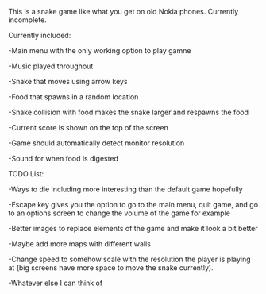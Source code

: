 This is a snake game like what you get on old Nokia phones. Currently incomplete.

Currently included:

-Main menu with the only working option to play gamne

-Music played throughout

-Snake that moves using arrow keys

-Food that spawns in a random location

-Snake collision with food makes the snake larger and respawns the food

-Current score is shown on the top of the screen

-Game should automatically detect monitor resolution

-Sound for when food is digested

TODO List:

-Ways to die including more interesting than the default game hopefully

-Escape key gives you the option to go to the main menu, quit game, and go to an options screen to change the volume of the game for example

-Better images to replace elements of the game and make it look a bit better

-Maybe add more maps with different walls

-Change speed to somehow scale with the resolution the player is playing at (big screens have more space to move the snake currently).

-Whatever else I can think of
